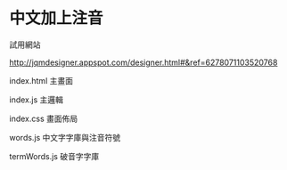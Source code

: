 中文加上注音
==========

試用網站

http://jqmdesigner.appspot.com/designer.html#&ref=6278071103520768

index.html 		主畫面

index.js 		主邏輯

index.css 		畫面佈局

words.js 		中文字字庫與注音符號

termWords.js 	破音字字庫
